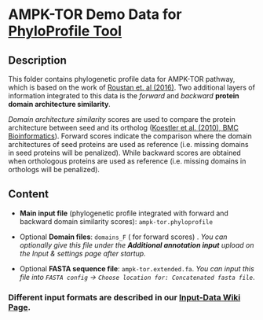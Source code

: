 # AMPK-TOR Demo Data for [PhyloProfile Tool](https://github.com/BIONF/PhyloProfile)

## Description
This folder contains phylogenetic profile data for AMPK-TOR pathway, which is based on the work of [Roustan et. al (2016)](https://doi.org/10.1093/jxb/erw211). Two additional layers of information integrated to this data is the *forward* and *backward* **protein domain architecture similarity**.

*Domain architecture similarity* scores are used to compare the protein architecture between seed and its ortholog ([Koestler et al. (2010), BMC Bioinformatics](https://www.ncbi.nlm.nih.gov/pmc/articles/PMC2931517/)). Forward scores indicate the comparison where the domain architectures of seed proteins are used as reference (i.e. missing domains in seed proteins will be penalized). While backward scores are obtained when orthologous proteins are used as reference (i.e. missing domains in orthologs will be penalized).

## Content
- **Main input file** (phylogenetic profile integrated with forward and backward domain similarity scores): `ampk-tor.phyloprofile`

- Optional **Domain files**: `domains_F` ( for forward scores) . _You can optionally give this file under the **Additional annotation input** upload on the *Input & settings* page after startup._

- Optional **FASTA sequence file**:  `ampk-tor.extended.fa`. _You can input this file into `FASTA config` -> `Choose location for: Concatenated fasta file`_.

### Different input formats are described in our [Input-Data Wiki Page](https://github.com/BIONF/PhyloProfile/wiki/Input-Data).
